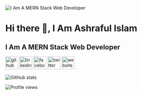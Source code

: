 ![I Am A MERN Stack Web Developer](https://scontent.fdac127-1.fna.fbcdn.net/v/t39.30808-6/272836541_326136322744839_6785275504377625651_n.jpg?_nc_cat=103&ccb=1-5&_nc_sid=e3f864&_nc_ohc=myVxfzSuKwoAX8K82On&_nc_ht=scontent.fdac127-1.fna&oh=00_AT8XB-w_zFIxelXI-YxGUvsOL_sTCFK8PRGemBlrFVmI5w&oe=61FD2AE2)

# Hi there 👋, I Am Ashraful Islam
## I Am A MERN Stack Web Developer

[<img src='https://cdn.jsdelivr.net/npm/simple-icons@3.0.1/icons/github.svg' alt='github' height='40'>](https://github.com/ashrafulislampro)  [<img src='https://cdn.jsdelivr.net/npm/simple-icons@3.0.1/icons/linkedin.svg' alt='linkedin' height='40'>](https://www.linkedin.com/in/https://www.linkedin.com/in/ashraful-islam-7a7a3620a//)  [<img src='https://cdn.jsdelivr.net/npm/simple-icons@3.0.1/icons/facebook.svg' alt='facebook' height='40'>](https://www.facebook.com/https://www.facebook.com/ashrafulislamofficialpage)  [<img src='https://cdn.jsdelivr.net/npm/simple-icons@3.0.1/icons/twitter.svg' alt='twitter' height='40'>](https://twitter.com/https://twitter.com/ASHRAFU27859027)  [<img src='https://cdn.jsdelivr.net/npm/simple-icons@3.0.1/icons/icloud.svg' alt='website' height='40'>](https://professional-portfolio-c46f6.web.app/)  

![GitHub stats](https://github-readme-stats.vercel.app/api?username=ashrafulislampro&show_icons=true)  

![Profile views](https://gpvc.arturio.dev/ashrafulislampro)  
